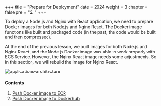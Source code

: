 +++
title = "Prepare for Deployment"
date = 2024
weight = 3
chapter = false
pre = "<b>3. </b>"
+++

To deploy a Node.js and Nginx with React application, we need to prepare Docker images for both Node.js and Nginx React. The Docker image functions like built and packaged code (in the past, the code would be built and then compressed).

At the end of the previous lesson, we built images for both Node.js and Nginx React, and the Node.js Docker image was able to work properly with ECS Service. However, the Nginx React image needs some adjustments. So in this section, we will rebuild the image for Nginx React.

![applications-architecture](/images/3-prepare-for-deployment/applications-architecture.png)

#### Contents

1. [Push Docker image to ECR](3.1-push-image-to-ecr/)
2. [Push Docker image to Dockerhub](3.2-push-image-to-dockerhub/)
